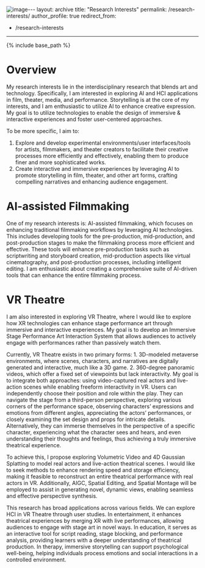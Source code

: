![image](https://github.com/user-attachments/assets/0bd107c8-a52f-48a0-84e7-72420a9cb956)---
layout: archive
title: "Research Interests"
permalink: /research-interests/
author_profile: true
redirect_from:
  - /research-interests
---

{% include base_path %}

Overview
======
My research interests lie in the interdisciplinary research that blends art and technology. Specifically, I am interested in exploring AI and HCI applications in film, theater, media, and performance. Storytelling is at the core of my interests, and I am enthusiastic to utilize AI to enhance creative expression. My goal is to utilize technologies to enable the design of immersive & interactive experiences and foster user-centered approaches.

To be more specific, I aim to:
1. Explore and develop experimental environments/user interfaces/tools for artists, filmmakers, and theater creators to facilitate their creative processes more efficiently and effectively, enabling them to produce finer and more sophisticated works.
2. Create interactive and immersive experiences by leveraging AI to promote storytelling in film, theater, and other art forms, crafting compelling narratives and enhancing audience engagement.

AI-assisted Filmmaking
======
One of my research interests is: AI-assisted filmmaking, which focuses on enhancing traditional filmmaking workflows by leveraging AI technologies. This includes developing tools for the pre-production, mid-production, and post-production stages to make the filmmaking process more efficient and effective. These tools will enhance pre-production tasks such as scriptwriting and storyboard creation, mid-production aspects like virtual cinematography, and post-production processes, including intelligent editing. I am enthusiastic about creating a comprehensive suite of AI-driven tools that can enhance the entire filmmaking process.

VR Theatre
======
I am also interested in exploring VR Theatre, where I would like to explore how XR technologies can enhance stage performance art through immersive and interactive experiences. My goal is to develop an Immersive Stage Performance Art Interaction System that allows audiences to actively engage with performances rather than passively watch them.

Currently, VR Theatre exists in two primary forms: 1. 3D-modeled metaverse environments, where scenes, characters, and narratives are digitally generated and interactive, much like a 3D game. 2. 360-degree panoramic videos, which offer a fixed set of viewpoints but lack interactivity. My goal is to integrate both approaches: using video-captured real actors and live-action scenes while enabling freeform interactivity in VR. Users can independently choose their position and role within the play. They can navigate the stage from a third-person perspective, exploring various corners of the performance space, observing characters’ expressions and emotions from different angles, appreciating the actors’ performances, or closely examining the set design and props for intricate details. Alternatively, they can immerse themselves in the perspective of a specific character, experiencing what the character sees and hears, and even understanding their thoughts and feelings, thus achieving a truly immersive theatrical experience.

To achieve this, I propose exploring Volumetric Video and 4D Gaussian Splatting to model real actors and live-action theatrical scenes. I would like to seek methods to enhance rendering speed and storage efficiency, making it feasible to reconstruct an entire theatrical performance with real actors in VR. Additionally, AIGC, Spatial Editing, and Spatial Montage will be employed to assist in generating novel, dynamic views, enabling seamless and effective perspective synthesis.

This research has broad applications across various fields. We can explore HCI in VR Theatre through user studies. In entertainment, it enhances theatrical experiences by merging XR with live performances, allowing audiences to engage with stage art in novel ways. In education, it serves as an interactive tool for script reading, stage blocking, and performance analysis, providing learners with a deeper understanding of theatrical production. In therapy, immersive storytelling can support psychological well-being, helping individuals process emotions and social interactions in a controlled environment.


